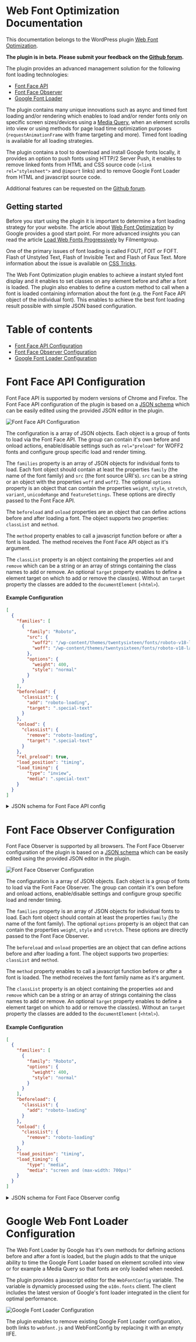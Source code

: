 # Web Font Optimization Documentation
 
This documentation belongs to the WordPress plugin [Web Font Optimization](https://wordpress.org/plugins/web-font-optimization/).

**The plugin is in beta. Please submit your feedback on the [Github forum](https://github.com/o10n-x/font-optimization/issues).**

The plugin provides an advanced management solution for the following font loading technologies:

* [Font Face API](https://developer.mozilla.org/nl/docs/Web/API/FontFace)
* [Font Face Observer](https://fontfaceobserver.com/)
* [Google Font Loader](https://developers.google.com/fonts/docs/webfont_loader)

The plugin contains many unique innovations such as async and timed font loading and/or rendering which enables to load and/or render fonts only on specific screen sizes/devices using a [Media Query](https://developer.mozilla.org/en-US/docs/Web/CSS/Media_Queries/Using_media_queries), when an element scrolls into view or using methods for page load time optimization purposes (`requestAnimationFrame` with frame targeting and more). Timed font loading is available for all loading strategies. 

The plugin contains a tool to download and install Google fonts locally, it provides an option to push fonts using HTTP/2 Server Push, it enables to remove linked fonts from HTML and CSS source code (`<link rel="stylesheet">` and `@import` links) and to remove Google Font Loader from HTML and javascript source code.

Additional features can be requested on the [Github forum](https://github.com/o10n-x/font-optimization/issues).

## Getting started

Before you start using the plugin it is important to determine a font loading strategy for your website. The article about [Web Font Optimization](https://developers.google.com/web/fundamentals/performance/optimizing-content-efficiency/webfont-optimization) by Google provides a good start point. For more advanced insights you can read the article [Load Web Fonts Progressively](https://www.filamentgroup.com/lab/font-events.html) by Filmentgroup.

One of the primary issues of font loading is called FOUT, FOIT or FOFT. Flash of Unstyled Text, Flash of Invisible Text and Flash of Faux Text. More information about the issue is available on [CSS Tricks](https://css-tricks.com/fout-foit-foft/).

The Web Font Optimization plugin enables to achieve a instant styled font display and it enables to set classes on any element before and after a font is loaded. The plugin also enables to define a custom method to call when a font is loaded containing information about the font (e.g. the Font Face API object of the individual font). This enables to achieve the best font loading result possible with simple JSON based configuration.

Table of contents
=================

<!--ts-->
   * [Font Face API Configuration](#font-face-api-configuration)
   * [Font Face Observer Configuration](#font-face-observer-configuration)
   * [Google Font Loader Configuration](#google-font-loader-configuration)
<!--te-->

# Font Face API Configuration

Font Face API is supported by modern versions of Chrome and Firefox. The Font Face API configuration of the plugin is based on a [JSON schema](https://pagespeed.pro/schemas/fonts.json) which can be easily edited using the provided JSON editor in the plugin.

![Font Face API Configuration](https://github.com/o10n-x/font-optimization/blob/master/docs/images/font-face-api-json-editor.png)

The configuration is a array of JSON objects. Each object is a group of fonts to load via the Font Face API. The group can contain it's own before and onload actions, enable/disable settings such as `rel="preload"` for WOFF2 fonts and configure group specific load and render timing. 

The `families` property is an array of JSON objects for individual fonts to load. Each font object should contain at least the properties `family` (the name of the font family) and `src` (the font source URI's). `src` can be a string or an object with the properties `woff` and `woff2`. The optional `options` property is an object that can contain the properties `weight`, `style`, `stretch`, `variant`, `unicodeRange` and `featureSettings`. These options are directly passed to the Font Face API.

The `beforeload` and `onload` properties are an object that can define actions before and after loading a font. The object supports two properties: `classList` and `method`. 

The `method` property enables to call a javascript function before or after a font is loaded. The method receives the Font Face API object as it's argument.

The `classList` property is an object containing the properties `add` and `remove` which can be a string or an array of strings containing the class names to add or remove. An optional `target` property enables to define a element target on which to add or remove the class(es). Without an `target` property the classes are added to the `documentElement` (`<html>`).

#### Example Configuration

```json
[
  {
    "families": [
      {
        "family": "Roboto",
        "src": {
          "woff2": "/wp-content/themes/twentysixteen/fonts/roboto-v18-latin-regular.woff2",
          "woff": "/wp-content/themes/twentysixteen/fonts/roboto-v18-latin-regular.woff"
        },
        "options": {
          "weight": 400,
          "style": "normal"
        }
      }
    ],
    "beforeload": {
      "classList": {
        "add": "roboto-loading",
        "target": ".special-text"
      }
    },
    "onload": {
      "classList": {
        "remove": "roboto-loading",
        "target": ".special-text"
      }
    },
    "rel_preload": true,
    "load_position": "timing",
    "load_timing": {
    	"type": "inview",
    	"media": ".special-text"
	}
  }
]
```

<details/>
  <summary>JSON schema for Font Face API config</summary>

```json
{
    "title": "Font Face API configuration",
    "type": "array",
    "items": {
        "title": "Font load config",
        "type": "object",
        "properties": {
            "families": {
                "title": "Fonts to load",
                "type": "array",
                "items": {
                    "title": "Font family",
                    "type": "object",
                    "properties": {
                        "family": {
                            "title": "Font family name",
                            "type": "string",
                            "minLength": 1
                        },
                        "src": {
                            "oneOf": [{
                                "title": "Font source URI",
                                "type": "string",
                                "format": "uri",
                                "minLength": 1
                            }, {
                                "title": "Multiple sources",
                                "type": "object",
                                "properties": {
                                    "woff2": {
                                        "type": "string",
                                        "format": "uri",
                                        "minLength": 1
                                    },
                                    "woff": {
                                        "type": "string",
                                        "format": "uri",
                                        "minLength": 1
                                    }
                                },
                                "additionalProperties": false
                            }]
                        },
                        "options": {
                            "title": "Web Font Observer options",
                            "type": "object",
                            "properties": {
                                "weight": {
						            "oneOf": [{
						                "type": "string",
						                "enum": ["normal", "bold", "bolder", "lighter", "initial", "inherit"]
						            }, {
						                "type": "number",
						                "enum": [100, 200, 300, 400, 500, 600, 700, 800, 900]
						            }]
						        },
                                "style": {
						            "type": "string",
						            "enum": ["normal", "italic", "oblique", "initial", "inherit"]
						        },
                                "stretch": {
						            "type": "string",
						            "enum": ["ultra-condensed", "extra-condensed", "condensed", "semi-condensed", "normal", "semi-expanded", "expanded", "extra-expanded", "ultra-expanded", "initial", "inherit"]
						        },
                                "variant": {
						            "type": "string",
						            "enum": ["normal", "small-caps", "initial", "inherit"]
						        },
                                "unicodeRange": {
                                    "type": "string"
                                },
                                "featureSettings": {
                                    "type": "string"
                                }
                            },
                            "additionalProperties": false
                        }
                    },
                    "required": ["family", "src"],
                    "additionalProperties": false
                },
                "uniqueItems": true
            },
            "beforeload": {
                "title": "Before font load actions",
                "type": "object",
                "properties": {
                    "classList": {
			            "title": "Classlist modifications",
			            "type": "object",
			            "properties": {
			                "add": {
			                    "title": "Class name(s) to add",
			                    "oneOf": [{
			                        "type": "string",
			                        "minLength": 1
			                    }, {
			                        "type": "array",
			                        "items": {
			                            "type": "string",
			                            "minLength": 1
			                        },
			                        "uniqueItems": true
			                    }]
			                },
			                "remove": {
			                    "title": "Class name(s) to remove",
			                    "oneOf": [{
			                        "type": "string",
			                        "minLength": 1
			                    }, {
			                        "type": "array",
			                        "items": {
			                            "type": "string",
			                            "minLength": 1
			                        },
			                        "uniqueItems": true
			                    }]
			                },
			                "target": {
			                    "title": "QuerySelector for class modification",
			                    "type": "string"
			                }
			            },
			            "additionalProperties": false
			        },
                    "method": {
                        "title": "Javascript method to call",
                        "type": "string"
                    }
                },
                "additionalProperties": false
            },
            "onload": {
                "title": "After font load actions",
                "type": "object",
                "properties": {
                    "classList": {
			            "title": "Classlist modifications",
			            "type": "object",
			            "properties": {
			                "add": {
			                    "title": "Class name(s) to add",
			                    "oneOf": [{
			                        "type": "string",
			                        "minLength": 1
			                    }, {
			                        "type": "array",
			                        "items": {
			                            "type": "string",
			                            "minLength": 1
			                        },
			                        "uniqueItems": true
			                    }]
			                },
			                "remove": {
			                    "title": "Class name(s) to remove",
			                    "oneOf": [{
			                        "type": "string",
			                        "minLength": 1
			                    }, {
			                        "type": "array",
			                        "items": {
			                            "type": "string",
			                            "minLength": 1
			                        },
			                        "uniqueItems": true
			                    }]
			                },
			                "target": {
			                    "title": "QuerySelector for class modification",
			                    "type": "string"
			                }
			            },
			            "additionalProperties": false
			        },
                    "method": {
                        "title": "Javascript method to call",
                        "type": "string"
                    }
                },
                "additionalProperties": false
            },
            "rel_preload": {
                "title": "Enable Preload API font loader for font group",
                "type": "boolean",
                "default": false
            },
            "requestAnimationFrame": {
                "title": "Render font group using requestAnimationFrame",
                "type": "boolean",
                "default": false
            },
            "load_position": {
                "title": "Load position of web fonts",
                "type": "string",
                "enum": ["header", "timing"],
                "default": "header"
            },
            "load_timing": {
	            "title": "Timing configuration",
	            "oneOf": [{
	                "type": "object",
	                "properties": {
	                    "type": {
	                        "title": "Timing method",
	                        "type": "string",
	                        "enum": [
	                            "domReady"
	                        ],
	                        "default": "domReady"
	                    }
	                },
	                "required": ["type"]
	            }, {
	                "type": "object",
	                "properties": {
	                    "type": {
	                        "title": "Timing method",
	                        "type": "string",
	                        "enum": [
	                            "requestAnimationFrame"
	                        ],
	                        "default": "requestAnimationFrame"
	                    },
	                    "frame": {
	                        "title": "Frame number to start script execution.",
	                        "oneOf": [{
	                            "type": "string",
	                            "enum": [""]
	                        }, {
	                            "type": "number",
	                            "minimum": 1,
	                            "default": 1
	                        }]
	                    }
	                },
	                "required": ["type"]
	            }, {
	                "type": "object",
	                "properties": {
	                    "type": {
	                        "title": "Timing method",
	                        "type": "string",
	                        "enum": [
	                            "inview"
	                        ],
	                        "default": "inview"
	                    },
	                    "selector": {
	                        "title": "CSS selector",
	                        "type": "string",
	                        "minLength": 1
	                    },
	                    "offset": {
	                        "title": "Offset in pixels from the edge of the element.",
	                        "type": "number"
	                    }
	                },
	                "required": ["type", "selector"]
	            }, {
	                "type": "object",
	                "properties": {
	                    "type": {
	                        "title": "Timing method",
	                        "type": "string",
	                        "enum": [
	                            "media"
	                        ],
	                        "default": "media"
	                    },
	                    "media": {
	                        "title": "Media query",
	                        "type": "string",
	                        "minLength": 1
	                    }
	                },
	                "required": ["type", "media"]
	            }]
	        },
            "render_timing": {
	            "title": "Timed font render",
	            "oneOf": [{
	                "type": "object",
	                "properties": {
	                    "enabled": {
	                        "title": "Timed font render",
	                        "type": "boolean",
	                        "enum": [false]
	                    },
	                    "type": {},
	                    "frame": {},
	                    "timeout": {},
	                    "setTimeout": {},
	                    "selector": {},
	                    "offset": {},
	                    "media": {}
	                },
	                "required": ["enabled"],
	                "additionalProperties": false
	            }, {
	                "allOf": [{
	                    "type": "object",
	                    "properties": {
	                        "enabled": {
	                            "title": "Timed font render",
	                            "type": "boolean",
	                            "enum": [true]
	                        },
	                        "type": {},
	                        "frame": {},
	                        "timeout": {},
	                        "setTimeout": {},
	                        "selector": {},
	                        "offset": {},
	                        "media": {}
	                    },
	                    "required": ["enabled", "type"],
	                    "additionalProperties": false
	                }, {
			            "title": "Timing configuration",
			            "oneOf": [{
			                "type": "object",
			                "properties": {
			                    "type": {
			                        "title": "Timing method",
			                        "type": "string",
			                        "enum": [
			                            "domReady"
			                        ],
			                        "default": "domReady"
			                    }
			                },
			                "required": ["type"]
			            }, {
			                "type": "object",
			                "properties": {
			                    "type": {
			                        "title": "Timing method",
			                        "type": "string",
			                        "enum": [
			                            "requestAnimationFrame"
			                        ],
			                        "default": "requestAnimationFrame"
			                    },
			                    "frame": {
			                        "title": "Frame number to start script execution.",
			                        "oneOf": [{
			                            "type": "string",
			                            "enum": [""]
			                        }, {
			                            "type": "number",
			                            "minimum": 1,
			                            "default": 1
			                        }]
			                    }
			                },
			                "required": ["type"]
			            }, {
			                "type": "object",
			                "properties": {
			                    "type": {
			                        "title": "Timing method",
			                        "type": "string",
			                        "enum": [
			                            "inview"
			                        ],
			                        "default": "inview"
			                    },
			                    "selector": {
			                        "title": "CSS selector",
			                        "type": "string",
			                        "minLength": 1
			                    },
			                    "offset": {
			                        "title": "Offset in pixels from the edge of the element.",
			                        "type": "number"
			                    }
			                },
			                "required": ["type", "selector"]
			            }, {
			                "type": "object",
			                "properties": {
			                    "type": {
			                        "title": "Timing method",
			                        "type": "string",
			                        "enum": [
			                            "media"
			                        ],
			                        "default": "media"
			                    },
			                    "media": {
			                        "title": "Media query",
			                        "type": "string",
			                        "minLength": 1
			                    }
			                },
			                "required": ["type", "media"]
			            }]
			        }]
	            }]
	        }
        },
        "required": ["families"],
        "additionalProperties": false
    },
    "uniqueItems": true
}
```
</details>

# Font Face Observer Configuration

Font Face Observer is supported by all browsers. The Font Face Observer configuration of the plugin is based on a [JSON schema](https://pagespeed.pro/schemas/fonts.json) which can be easily edited using the provided JSON editor in the plugin.

![Font Face Observer Configuration](https://github.com/o10n-x/font-optimization/blob/master/docs/images/font-face-observer-json-editor.png)

The configuration is a array of JSON objects. Each object is a group of fonts to load via the Font Face Observer. The group can contain it's own before and onload actions, enable/disable settings and configure group specific load and render timing. 

The `families` property is an array of JSON objects for individual fonts to load. Each font object should contain at least the properties `family` (the name of the font family). The optional `options` property is an object that can contain the properties `weight`, `style` and `stretch`. These options are directly passed to the Font Face Observer.

The `beforeload` and `onload` properties are an object that can define actions before and after loading a font. The object supports two properties: `classList` and `method`. 

The `method` property enables to call a javascript function before or after a font is loaded. The method receives the font family name as it's argument.

The `classList` property is an object containing the properties `add` and `remove` which can be a string or an array of strings containing the class names to add or remove. An optional `target` property enables to define a element target on which to add or remove the class(es). Without an `target` property the classes are added to the `documentElement` (`<html>`).

#### Example Configuration

```json
[
  {
    "families": [
      {
        "family": "Roboto",
        "options": {
          "weight": 400,
          "style": "normal"
        }
      }
    ],
    "beforeload": {
      "classList": {
        "add": "roboto-loading"
      }
    },
    "onload": {
      "classList": {
        "remove": "roboto-loading"
      }
    },
    "load_position": "timing",
    "load_timing": {
    	"type": "media",
    	"media": "screen and (max-width: 700px)"
	}
  }
]
```

<details/>
  <summary>JSON schema for Font Face Observer config</summary>

```json
{
    "title": "Font Face Observer configuration",
    "type": "array",
    "items": {
        "title": "Font load config",
        "type": "object",
        "properties": {
            "families": {
                "title": "Font family names to load",
                "type": "array",
                "items": {
                    "oneOf": [{
                        "title": "Font family name",
                        "type": "string",
                        "minLength": 1
                    }, {
                        "title": "Font family with options",
                        "type": "object",
                        "properties": {
                            "family": {
                                "title": "Font family name",
                                "type": "string",
                                "minLength": 1
                            },
                            "options": {
                                "title": "Web Font Observer options",
                                "type": "object",
                                "properties": {
                                    "weight": {
							            "oneOf": [{
							                "type": "string",
							                "enum": ["normal", "bold", "bolder", "lighter", "initial", "inherit"]
							            }, {
							                "type": "number",
							                "enum": [100, 200, 300, 400, 500, 600, 700, 800, 900]
							            }]
							        },
                                    "style": {
							            "type": "string",
							            "enum": ["normal", "italic", "oblique", "initial", "inherit"]
							        },
                                    "stretch": {
							            "type": "string",
							            "enum": ["ultra-condensed", "extra-condensed", "condensed", "semi-condensed", "normal", "semi-expanded", "expanded", "extra-expanded", "ultra-expanded", "initial", "inherit"]
							        }
                                },
                                "additionalProperties": false
                            }
                        },
                        "required": ["family"],
                        "additionalProperties": false
                    }]
                },
                "uniqueItems": true
            },
            "beforeload": {
                "title": "Before font load actions",
                "type": "object",
                "properties": {
                    "classList": {
			            "title": "Classlist modifications",
			            "type": "object",
			            "properties": {
			                "add": {
			                    "title": "Class name(s) to add",
			                    "oneOf": [{
			                        "type": "string",
			                        "minLength": 1
			                    }, {
			                        "type": "array",
			                        "items": {
			                            "type": "string",
			                            "minLength": 1
			                        },
			                        "uniqueItems": true
			                    }]
			                },
			                "remove": {
			                    "title": "Class name(s) to remove",
			                    "oneOf": [{
			                        "type": "string",
			                        "minLength": 1
			                    }, {
			                        "type": "array",
			                        "items": {
			                            "type": "string",
			                            "minLength": 1
			                        },
			                        "uniqueItems": true
			                    }]
			                },
			                "target": {
			                    "title": "QuerySelector for class modification",
			                    "type": "string"
			                }
			            },
			            "additionalProperties": false
			        },
                    "method": {
                        "title": "Javascript method to call",
                        "type": "string"
                    }
                },
                "additionalProperties": false
            },
            "onload": {
                "title": "After font load actions",
                "type": "object",
                "properties": {
                    "classList": {
			            "title": "Classlist modifications",
			            "type": "object",
			            "properties": {
			                "add": {
			                    "title": "Class name(s) to add",
			                    "oneOf": [{
			                        "type": "string",
			                        "minLength": 1
			                    }, {
			                        "type": "array",
			                        "items": {
			                            "type": "string",
			                            "minLength": 1
			                        },
			                        "uniqueItems": true
			                    }]
			                },
			                "remove": {
			                    "title": "Class name(s) to remove",
			                    "oneOf": [{
			                        "type": "string",
			                        "minLength": 1
			                    }, {
			                        "type": "array",
			                        "items": {
			                            "type": "string",
			                            "minLength": 1
			                        },
			                        "uniqueItems": true
			                    }]
			                },
			                "target": {
			                    "title": "QuerySelector for class modification",
			                    "type": "string"
			                }
			            },
			            "additionalProperties": false
			        },
                    "method": {
                        "title": "Javascript method to call",
                        "type": "string"
                    }
                },
                "additionalProperties": false
            },
            "load_position": {
                "title": "Load position of web fonts",
                "type": "string",
                "enum": ["header", "timing"],
                "default": "header"
            },
            "load_timing": {
	            "title": "Timing configuration",
	            "oneOf": [{
	                "type": "object",
	                "properties": {
	                    "type": {
	                        "title": "Timing method",
	                        "type": "string",
	                        "enum": [
	                            "domReady"
	                        ],
	                        "default": "domReady"
	                    }
	                },
	                "required": ["type"]
	            }, {
	                "type": "object",
	                "properties": {
	                    "type": {
	                        "title": "Timing method",
	                        "type": "string",
	                        "enum": [
	                            "requestAnimationFrame"
	                        ],
	                        "default": "requestAnimationFrame"
	                    },
	                    "frame": {
	                        "title": "Frame number to start script execution.",
	                        "oneOf": [{
	                            "type": "string",
	                            "enum": [""]
	                        }, {
	                            "type": "number",
	                            "minimum": 1,
	                            "default": 1
	                        }]
	                    }
	                },
	                "required": ["type"]
	            }, {
	                "type": "object",
	                "properties": {
	                    "type": {
	                        "title": "Timing method",
	                        "type": "string",
	                        "enum": [
	                            "inview"
	                        ],
	                        "default": "inview"
	                    },
	                    "selector": {
	                        "title": "CSS selector",
	                        "type": "string",
	                        "minLength": 1
	                    },
	                    "offset": {
	                        "title": "Offset in pixels from the edge of the element.",
	                        "type": "number"
	                    }
	                },
	                "required": ["type", "selector"]
	            }, {
	                "type": "object",
	                "properties": {
	                    "type": {
	                        "title": "Timing method",
	                        "type": "string",
	                        "enum": [
	                            "media"
	                        ],
	                        "default": "media"
	                    },
	                    "media": {
	                        "title": "Media query",
	                        "type": "string",
	                        "minLength": 1
	                    }
	                },
	                "required": ["type", "media"]
	            }]
	        }
        },
        "required": ["families"],
        "additionalProperties": false
    }
```
</details>

# Google Web Font Loader Configuration

The Web Font Loader by Google has it's own methods for defining actions before and after a font is loaded, but the plugin adds to that the unique ability to time the Google Font Loader based on element scrolled into view or for example a Media Query so that fonts are only loaded when needed.

The plugin provides a javascript editor for the `WebFontConfig` variable. The variable is dynamicly processed using the `o10n.fonts` client. The client includes the latest version of Google's font loader integrated in the client for optimal performance.

![Google Font Loader Configuration](https://github.com/o10n-x/font-optimization/blob/master/docs/images/google-font-loader-editor.png)

The plugin enables to remove existing Google Font Loader configuration, both links to `webfont.js` and WebFontConfig by replacing it with an empty IIFE.
